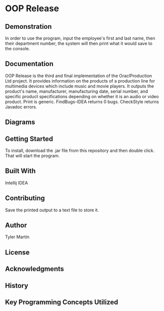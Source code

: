 # OOP Release


## Demonstration
In order to use the program, input the employee's first and last name, then their department number, the system will then print what it would save to the console. 

## Documentation
OOP Release is the third and final implementation of the OraclProduction Ltd project. It provides information on the products of a
production line for multimedia devices which include music and movie players. It outputs the product's name,
manufacturer, manufacturing date, serial number, and specific product specifications depending on whether it is an
audio or video product. Print is generic. FindBugs-IDEA returns 0 bugs. CheckStyle returns Javadoc errors.


## Diagrams


## Getting Started
To install, download the .jar file from this repository and then double click. That will start the program. 

## Built With
Intellij IDEA

## Contributing
Save the printed output to a text file to store it.

## Author
Tyler Martin

## License


## Acknowledgments


## History


## Key Programming Concepts Utilized


